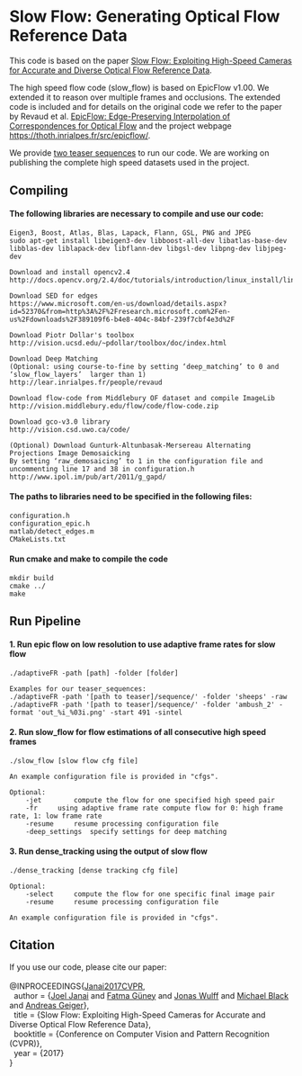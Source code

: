 # Slow Flow: Generating Optical Flow Reference Data

This code is based on the paper [Slow Flow: Exploiting High-Speed Cameras for
Accurate and Diverse Optical Flow Reference Data](http://www.cvlibs.net/publications/Janai2017CVPR.pdf).

The high speed flow code (slow_flow) is based on EpicFlow v1.00. We extended it to reason over multiple frames and occlusions. The extended code is included and for details on the original code we refer to the paper by Revaud et al. [EpicFlow: Edge-Preserving Interpolation of
Correspondences for Optical Flow](https://hal.inria.fr/hal-01142656/document) and the project webpage https://thoth.inrialpes.fr/src/epicflow/.

We provide [two teaser sequences](http://www.cvlibs.net/projects/slow_flow/slow_flow_teaser.zip) to run our code. We are working on publishing the complete high speed datasets used in the project.

## Compiling
#### The following libraries are necessary to compile and use our code:

	Eigen3, Boost, Atlas, Blas, Lapack, Flann, GSL, PNG and JPEG
	sudo apt-get install libeigen3-dev libboost-all-dev libatlas-base-dev libblas-dev liblapack-dev libflann-dev libgsl-dev libpng-dev libjpeg-dev
	 
	Download and install opencv2.4
	http://docs.opencv.org/2.4/doc/tutorials/introduction/linux_install/linux_install.html
	
	Download SED for edges
	https://www.microsoft.com/en-us/download/details.aspx?id=52370&from=http%3A%2F%2Fresearch.microsoft.com%2Fen-us%2Fdownloads%2F389109f6-b4e8-404c-84bf-239f7cbf4e3d%2F

	Download Piotr Dollar's toolbox
	http://vision.ucsd.edu/~pdollar/toolbox/doc/index.html

	Download Deep Matching 
	(Optional: using course-to-fine by setting ‘deep_matching’ to 0 and ‘slow_flow_layers’  larger than 1)
	http://lear.inrialpes.fr/people/revaud
	
	Download flow-code from Middlebury OF dataset and compile ImageLib
	http://vision.middlebury.edu/flow/code/flow-code.zip
	
	Download gco-v3.0 library
	http://vision.csd.uwo.ca/code/
	
	(Optional) Download Gunturk-Altunbasak-Mersereau Alternating Projections Image Demosaicking 
	By setting ‘raw_demosaicing’ to 1 in the configuration file and uncommenting line 17 and 38 in configuration.h
	http://www.ipol.im/pub/art/2011/g_gapd/

#### The paths to libraries need to be specified in the following files:
	configuration.h
	configuration_epic.h
	matlab/detect_edges.m
	CMakeLists.txt 

#### Run cmake and make to compile the code
	mkdir build
	cmake ../
	make

## Run Pipeline ###
#### 1. Run epic flow on low resolution to use adaptive frame rates for slow flow
	./adaptiveFR -path [path] -folder [folder]

	Examples for our teaser_sequences:
	./adaptiveFR -path '[path to teaser]/sequence/' -folder 'sheeps' -raw
	./adaptiveFR -path '[path to teaser]/sequence/' -folder 'ambush_2' -format 'out_%i_%03i.png' -start 491 -sintel

#### 2. Run slow_flow for flow estimations of all consecutive high speed frames
	./slow_flow [slow flow cfg file]

	An example configuration file is provided in "cfgs".
	
	Optional: 
		-jet		compute the flow for one specified high speed pair
		-fr		using adaptive frame rate compute flow for 0: high frame rate, 1: low frame rate 
		-resume		resume processing configuration file
		-deep_settings	specify settings for deep matching

#### 3. Run dense_tracking using the output of slow flow 
	./dense_tracking [dense tracking cfg file]

	Optional: 
		-select		compute the flow for one specific final image pair
		-resume		resume processing configuration file

	An example configuration file is provided in "cfgs".

## Citation

If you use our code, please cite our paper:
<br><br>
@INPROCEEDINGS{<a href="http://www.cvlibs.net/publications/Janai2017CVPR.pdf">Janai2017CVPR</a>,<br>
&nbsp; author = {<a href="https://avg.is.tue.mpg.de/person/jjanai" target="blank">Joel Janai</a> and <a href="http://ps.is.tuebingen.mpg.de/person/g%C3%BCney" target="blank">Fatma Güney</a> and <a href="https://ps.is.tuebingen.mpg.de/person/jwulff" target="blank">Jonas Wulff</a> and <a href="http://ps.is.tuebingen.mpg.de/person/black" target="blank">Michael Black</a> and <a href="http://www.cvlibs.net" target="blank">Andreas Geiger</a>},<br>
&nbsp; title = {Slow Flow: Exploiting High-Speed Cameras for Accurate and Diverse Optical Flow Reference Data},<br>&nbsp; booktitle = {Conference on Computer Vision and Pattern	Recognition (CVPR)},<br>
&nbsp; year = {2017}<br>
}
